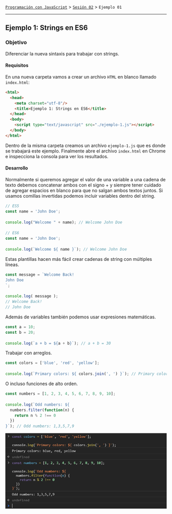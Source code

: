 [`Programación con JavaScript`](../../Readme.md) > [`Sesión 02`](../Readme.md) > `Ejemplo 01`

---

## Ejemplo 1: Strings en ES6

### Objetivo

Diferenciar la nueva sintaxis para trabajar con strings.

#### Requisitos

En una nueva carpeta vamos a crear un archivo `HTML` en blanco llamado `index.html`:

```html
<html>
  <head>
    <meta charset="utf-8"/>
    <title>Ejemplo 1: Strings en ES6</title>
  </head>
  <body>
    <script type="text/javascript" src="./ejemplo-1.js"></script>
  </body>
</html>
```

Dentro de la misma carpeta creamos un archivo `ejemplo-1.js` que es donde
se trabajará este ejemplo. Finalmente abre el archivo `index.html`
en Chrome e inspecciona la consola para ver los resultados.

#### Desarrollo

Normalmente si queremos agregar el valor de una variable a una cadena de texto debemos concatenar ambos con el signo +
y siempre tener cuidado de agregar espacios en blanco para que no salgan ambos textos juntos. Si usamos comillas
invertidas podemos incluir variables dentro del string.

```javascript
// ES5
const name = 'John Doe';

console.log("Welcome " + name); // Welcome John Doe

// ES6
const name = 'John Doe';

console.log(`Welcome ${ name }`); // Welcome John Doe
```

Estas plantillas hacen más fácil crear cadenas de string con múltiples líneas.

```javascript
const message = `Welcome Back!
John Doe
`;

console.log( message ); 
// Welcome Back!
// John Doe
```

Además de variables también podemos usar expresiones matemáticas.

```javascript
const a = 10;
const b = 20;

console.log(`a + b = ${a + b}`); // a + b = 30 
```

Trabajar con arreglos.

```javascript
const colors = ['blue', 'red', 'yellow'];

console.log(`Primary colors: ${ colors.join(', ') }`); // Primary colors: blue, red, yellow
```

O incluso funciones de alto orden.

```javascript
const numbers = [1, 2, 3, 4, 5, 6, 7, 8, 9, 10];

console.log(`Odd numbers: ${ 
  numbers.filter(function(n) { 
    return n % 2 !== 0 
  }) 
}`); // Odd numbers: 1,3,5,7,9
```

![Template Strings](./assets/template-strings.png)
